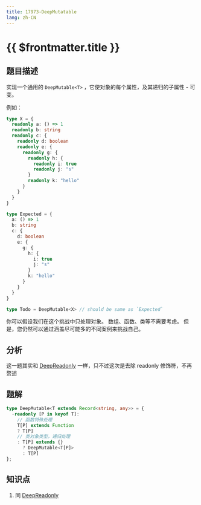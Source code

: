 ```yaml
---
title: 17973-DeepMutatable
lang: zh-CN
---
```


# {{ $frontmatter.title }}

## 题目描述

实现一个通用的 `DeepMutable<T>` ，它使对象的每个属性，及其递归的子属性 - 可变。

例如：

```ts
type X = {
  readonly a: () => 1
  readonly b: string
  readonly c: {
    readonly d: boolean
    readonly e: {
      readonly g: {
        readonly h: {
          readonly i: true
          readonly j: "s"
        }
        readonly k: "hello"
      }
    }
  }
}

type Expected = {
  a: () => 1
  b: string
  c: {
    d: boolean
    e: {
      g: {
        h: {
          i: true
          j: "s"
        }
        k: "hello"
      }
    }
  }
}

type Todo = DeepMutable<X> // should be same as `Expected`
```

你可以假设我们在这个挑战中只处理对象。 数组、函数、类等不需要考虑。 但是，您仍然可以通过涵盖尽可能多的不同案例来挑战自己。

## 分析

这一题其实和 [DeepReadonly](/medium/9-%E5%AE%9E%E7%8E%B0DeepReadonly.md) 一样，只不过这次是去除 readonly 修饰符，不再赘述

## 题解

```ts
type DeepMutable<T extends Record<string, any>> = {
  -readonly [P in keyof T]:
    // 函数特殊处理
    T[P] extends Function
    ? T[P]
    // 类对象类型，递归处理
    : T[P] extends {}
      ? DeepMutable<T[P]>
      : T[P]
};
```

## 知识点

1. 同 [DeepReadonly](/medium/9-%E5%AE%9E%E7%8E%B0DeepReadonly.md)
